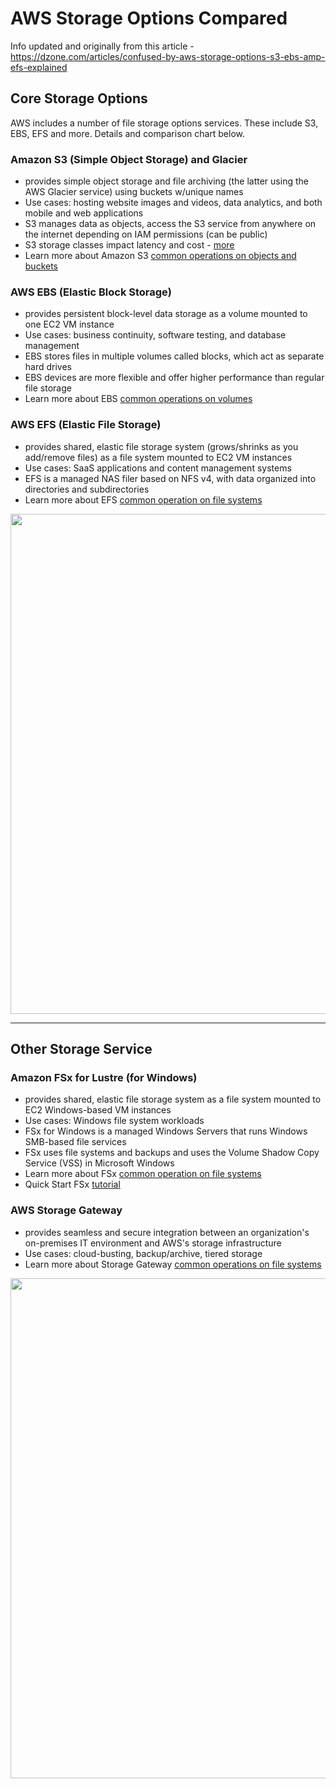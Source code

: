 # AWS Storage Options Compared

Info updated and originally from this article - https://dzone.com/articles/confused-by-aws-storage-options-s3-ebs-amp-efs-explained 

## Core Storage Options

AWS includes a number of file storage options services.  These include S3, EBS, EFS and more.  Details and comparison chart below.  
### Amazon S3 (Simple Object Storage) and Glacier
- provides simple object storage and file archiving (the latter using the AWS Glacier service) using buckets w/unique names
- Use cases: hosting website images and videos, data analytics, and both mobile and web applications
- S3 manages data as objects, access the S3 service from anywhere on the internet depending on IAM permissions (can be public)
- S3 storage classes impact latency and cost - [more](https://aws.amazon.com/s3/storage-classes)
- Learn more about Amazon S3 [common operations on objects and buckets](https://docs.aws.amazon.com/AmazonS3/latest/dev/using-with-s3-actions.html)
### AWS EBS (Elastic Block Storage) 
- provides persistent block-level data storage as a volume mounted to one EC2 VM instance
- Use cases: business continuity, software testing, and database management
- EBS stores files in multiple volumes called blocks, which act as separate hard drives
- EBS devices are more flexible and offer higher performance than regular file storage
- Learn more about EBS [common operations on volumes](https://cloud.netapp.com/blog/ebs-volumes-5-lesser-known-functions#5less-known)
### AWS EFS (Elastic File Storage)
- provides shared, elastic file storage system (grows/shrinks as you add/remove files) as a file system mounted to EC2 VM instances
- Use cases: SaaS applications and content management systems
- EFS is a managed NAS filer based on NFS v4, with data organized into directories and subdirectories
- Learn more about EFS [common operation on file systems](https://docs.aws.amazon.com/efs/latest/ug/wt1-getting-started.html) 

<img src="https://github.com/lynnlangit/Hello-AWS-Data-Services/blob/master/images/storage-comparison.png" width=800>

---

## Other Storage Service

### Amazon FSx for Lustre (for Windows)
- provides shared, elastic file storage system as a file system mounted to EC2 Windows-based VM instances
- Use cases: Windows file system workloads
- FSx for Windows is a managed Windows Servers that runs Windows SMB-based file services
- FSx uses file systems and backups and uses the Volume Shadow Copy Service (VSS) in Microsoft Windows
- Learn more about FSx [common operation on file systems](https://docs.aws.amazon.com/fsx/latest/WindowsGuide/using-file-shares.html)
- Quick Start FSx [tutorial](https://aws.amazon.com/quickstart/architecture/amazon-fsx-windows-file-server/)

### AWS Storage Gateway 

- provides seamless and secure integration between an organization's on-premises IT environment and AWS's storage infrastructure
- Use cases: cloud-busting, backup/archive, tiered storage
- Learn more about Storage Gateway [common operations on file systems](https://docs.aws.amazon.com/storagegateway/latest/userguide/StorageGatewayConcepts.html)

<img src="https://github.com/lynnlangit/Hello-AWS-Data-Services/blob/master/images/storage-gateway.png" width=800>

